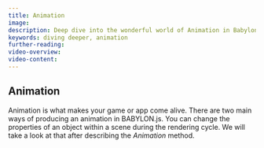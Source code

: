 ```yaml
---
title: Animation
image:
description: Deep dive into the wonderful world of Animation in Babylon.js.
keywords: diving deeper, animation
further-reading:
video-overview:
video-content:
---
```


## Animation

Animation is what makes your game or app come alive. There are two main ways of producing an animation in BABYLON.js. You can change the properties of an object within a scene during the rendering cycle. We will take a look at that after describing the _Animation_ method.

